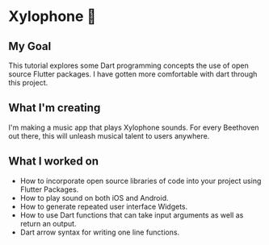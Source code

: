 
# Xylophone 🎹

## My Goal

This tutorial explores some Dart programming concepts the use of open source Flutter packages. I have gotten more comfortable with dart through this project.


## What I'm creating

I'm making a music app that plays Xylophone sounds. For every Beethoven out there, this will unleash musical talent to users anywhere. 

## What I worked on

- How to incorporate open source libraries of code into your project using Flutter Packages.
- How to play sound on both iOS and Android.
- How to generate repeated user interface Widgets.
- How to use Dart functions that can take input arguments as well as return an output.
- Dart arrow syntax for writing one line functions.

